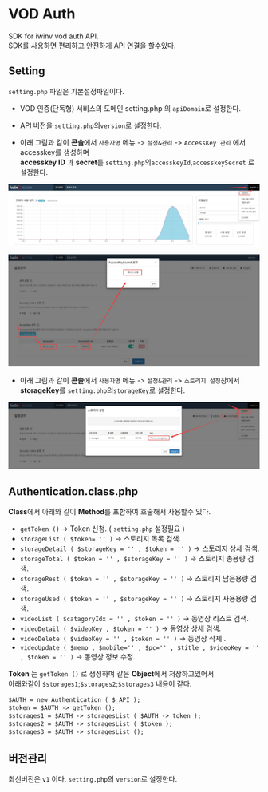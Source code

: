 # VOD Auth

SDK for iwinv vod auth API.  
SDK를 사용하면 편리하고 안전하게 API 연결을 할수있다.

## Setting

`setting.php` 파일은 기본설정파일이다.

*  VOD 인증(단독형) 서비스의 도메인 setting.php 의 `apiDomain`로 설정한다.
* API 버전을 `setting.php`의`version`로 설정한다.

* 아래 그림과 같이 **콘솔**에서 `사용자명` 메뉴 -> `설정&관리` -> `AccessKey 관리` 에서 accesskey를 생성하며  
**accesskey ID** 과 **secret**를 `setting.php`의`accesskeyId`,`accesskeySecret` 로 설정한다.

<p align="center">
  <img src="./img/img1.jpg" alt="accesskey 설정방법" width="810">
</p>

<p align="center">
  <img src="./img/img2.jpg" alt="accesskey 설정방법" width="810">
</p>

* 아래 그림과 같이 **콘솔**에서 `사용자명` 메뉴 -> `설정&관리` -> `스토리지 설정`창에서 **storageKey**를 `setting.php`의`storageKey`로 설정한다.

<p align="center">
  <img src="./img/img3.jpg" alt="storageKey 설정방법" width="810">
</p>

## Authentication.class.php

**Class**에서 아래와 같이 **Method**를 포함하여 호출해서 사용할수 있다.

* `getToken ()` -> Token 신청. ( `setting.php` 설정필요 ) 
* `storageList ( $token= '' )` -> 스토리지 목록 검색.
* `storageDetail ( $storageKey = '' , $token = '' )` -> 스토리지 상세 검색.
* `storageTotal ( $token = '' , $storageKey = '' )` -> 스토리지 총용량 검색.
* `storageRest ( $token = '' , $storageKey = '' )` -> 스토리지 남은용량 검색.
* `storageUsed ( $token = '' , $storageKey = '' )` -> 스토리지 사용용량 검색.
* `videoList ( $catagoryIdx = '' , $token = '' )` -> 동영상 리스트 검색.
* `videoDetail ( $videoKey , $token = '' )` -> 동영상 상세 검색.
* `videoDelete ( $videoKey = '' , $token = '' )` -> 동영상 삭제 .
* `videoUpdate ( $memo , $mobile='' , $pc='' , $title , $videoKey = '' , $token = '' )` -> 동영상 정보 수정.

**Token** 는 `getToken ()` 로 생성하며 같은 **Object**에서 저장하고있어서  
아래와같이 `$storages1`;`$storages2`;`$storages3` 내용이 같다.
```
$AUTH = new Authentication ( $_API );
$token = $AUTH -> getToken ();
$storages1 = $AUTH -> storagesList ( $AUTH -> token );
$storages2 = $AUTH -> storagesList ( $token );
$storages3 = $AUTH -> storagesList ();
```

## 버전관리

최신버전은 `v1` 이다.
`setting.php`의 `version`로 설정한다.
